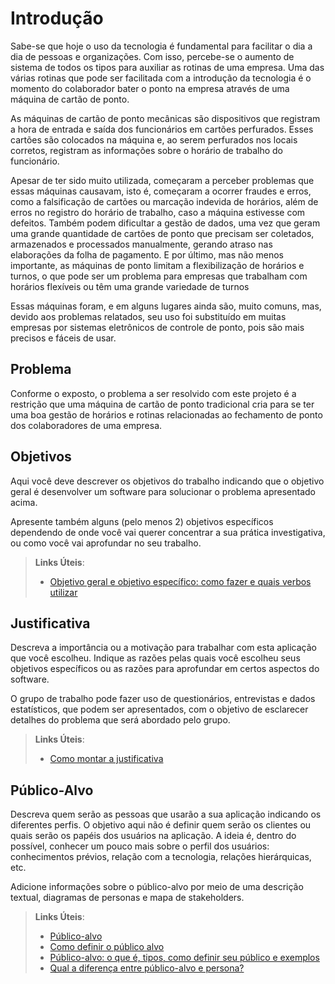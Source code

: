 # Introdução

Sabe-se que hoje o uso da tecnologia é fundamental para facilitar o dia a dia de pessoas e organizações. Com isso, percebe-se o aumento de sistema de todos os tipos para auxiliar as rotinas de uma empresa. Uma das várias rotinas que pode ser facilitada com a introdução da tecnologia é o momento do colaborador bater o ponto na empresa através de uma máquina de cartão de ponto.

As máquinas de cartão de ponto mecânicas são dispositivos que registram a hora de entrada e saída dos funcionários em cartões perfurados. Esses cartões são colocados na máquina e, ao serem perfurados nos locais corretos, registram as informações sobre o horário de trabalho do funcionário. 

Apesar de ter sido muito utilizada, começaram a perceber problemas que essas máquinas causavam, isto é, começaram a ocorrer fraudes e erros, como a falsificação de cartões ou marcação indevida de horários, além de erros no registro do horário de trabalho, caso a máquina estivesse com defeitos. Também podem dificultar a gestão de dados, uma vez que geram uma grande quantidade de cartões de ponto que precisam ser coletados, armazenados e processados manualmente, gerando atraso nas elaborações da folha de pagamento. E por último, mas não menos importante, as máquinas de ponto limitam a flexibilização de horários e turnos, o que pode ser um problema para empresas que trabalham com horários flexíveis ou têm uma grande variedade de turnos

Essas máquinas foram, e em alguns lugares ainda são, muito comuns, mas, devido aos problemas relatados, seu uso foi substituído em muitas empresas por sistemas eletrônicos de controle de ponto, pois são mais precisos e fáceis de usar.

## Problema

Conforme o exposto, o problema a ser resolvido com este projeto é a restrição que uma máquina de cartão de ponto tradicional cria para se ter uma boa gestão de horários e rotinas relacionadas ao fechamento de ponto dos colaboradores de uma empresa.

## Objetivos

Aqui você deve descrever os objetivos do trabalho indicando que o objetivo geral é desenvolver um software para solucionar o problema apresentado acima. 

Apresente também alguns (pelo menos 2) objetivos específicos dependendo de onde você vai querer concentrar a sua prática investigativa, ou como você vai aprofundar no seu trabalho.
 
> **Links Úteis**:
> - [Objetivo geral e objetivo específico: como fazer e quais verbos utilizar](https://blog.mettzer.com/diferenca-entre-objetivo-geral-e-objetivo-especifico/)

## Justificativa

Descreva a importância ou a motivação para trabalhar com esta aplicação que você escolheu. Indique as razões pelas quais você escolheu seus objetivos específicos ou as razões para aprofundar em certos aspectos do software.

O grupo de trabalho pode fazer uso de questionários, entrevistas e dados estatísticos, que podem ser apresentados, com o objetivo de esclarecer detalhes do problema que será abordado pelo grupo.

> **Links Úteis**:
> - [Como montar a justificativa](https://guiadamonografia.com.br/como-montar-justificativa-do-tcc/)

## Público-Alvo

Descreva quem serão as pessoas que usarão a sua aplicação indicando os diferentes perfis. O objetivo aqui não é definir quem serão os clientes ou quais serão os papéis dos usuários na aplicação. A ideia é, dentro do possível, conhecer um pouco mais sobre o perfil dos usuários: conhecimentos prévios, relação com a tecnologia, relações
hierárquicas, etc.

Adicione informações sobre o público-alvo por meio de uma descrição textual, diagramas de personas e mapa de stakeholders.

> **Links Úteis**:
> - [Público-alvo](https://blog.hotmart.com/pt-br/publico-alvo/)
> - [Como definir o público alvo](https://exame.com/pme/5-dicas-essenciais-para-definir-o-publico-alvo-do-seu-negocio/)
> - [Público-alvo: o que é, tipos, como definir seu público e exemplos](https://klickpages.com.br/blog/publico-alvo-o-que-e/)
> - [Qual a diferença entre público-alvo e persona?](https://rockcontent.com/blog/diferenca-publico-alvo-e-persona/)
